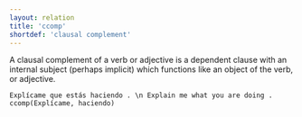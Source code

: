 ```yaml
---
layout: relation
title: 'ccomp'
shortdef: 'clausal complement'
---
```


A clausal complement of a verb or adjective is a dependent clause with an internal subject (perhaps implicit) which functions like an object of the verb, or adjective.

~~~ sdparse
Explícame que estás haciendo . \n Explain me what you are doing .
ccomp(Explícame, haciendo)
~~~
<!-- Interlanguage links updated Út zář 29 20:31:45 CEST 2020 -->
